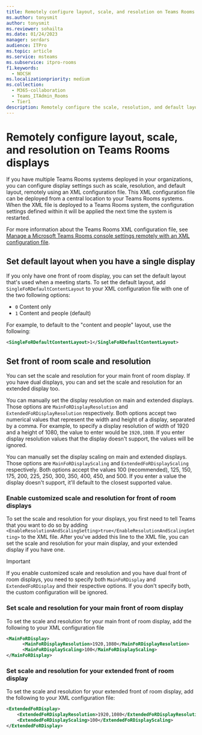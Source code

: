 ```yaml
---
title: Remotely configure layout, scale, and resolution on Teams Rooms displays
ms.author: tonysmit
author: tonysmit
ms.reviewer: sohailta
ms.date: 01/24/2023
manager: serdars
audience: ITPro
ms.topic: article
ms.service: msteams
ms.subservice: itpro-rooms
f1.keywords: 
  - NOCSH
ms.localizationpriority: medium
ms.collection: 
  - M365-collaboration
  - Teams_ITAdmin_Rooms
  - Tier1
description: Remotely configure the scale, resolution, and default layout of displays on Microsoft Teams Rooms systems.
---
```


# Remotely configure layout, scale, and resolution on Teams Rooms displays

If you have multiple Teams Rooms systems deployed in your organizations, you can configure display settings such as scale, resolution, and default layout, remotely using an XML configuration file. This XML configuration file can be deployed from a central location to your Teams Rooms systems. When the XML file is deployed to a Teams Rooms system, the configuration settings defined within it will be applied the next time the system is restarted.

For more information about the Teams Rooms XML configuration file, see [Manage a Microsoft Teams Rooms console settings remotely with an XML configuration file](xml-config-file.md).

## Set default layout when you have a single display

If you only have one front of room display, you can set the default layout that's used when a meeting starts. To set the default layout, add `SingleFoRDefaultContentLayout` to your XML configuration file with one of the two following options:

- `0` Content only
- `1` Content and people (default)

For example, to default to the "content and people" layout, use the following:

```xml
<SingleFoRDefaultContentLayout>1</SingleFoRDefaultContentLayout>
```

## Set front of room scale and resolution

You can set the scale and resolution for your main front of room display. If you have dual displays, you can and set the scale and resolution for an extended display too.

You can manually set the display resolution on main and extended displays. Those options are `MainFoRDisplayResolution` and `ExtendedFoRDisplayResolution` respectively. Both options accept two numerical values that represent the width and height of a display, separated by a comma. For example, to specify a display resolution of width of 1920 and a height of 1080, the value to enter would be `1920,1080`. If you enter display resolution values that the display doesn't support, the values will be ignored.

You can manually set the display scaling on main and extended displays. Those options are `MainFoRDisplayScaling` and `ExtendedFoRDisplayScaling` respectively. Both options accept the values 100 (recommended), 125, 150, 175, 200, 225, 250, 300, 350, 400, 450, and 500. If you enter a value the display doesn't support, it'll default to the closest supported value.

### Enable customized scale and resolution for front of room displays

To set the scale and resolution for your displays, you first need to tell Teams that you want to do so by adding `<EnableResolutionAndScalingSetting>true</EnableResolutionAndScalingSetting>` to the XML file. After you've added this line to the XML file, you can set the scale and resolution for your main display, and your extended display if you have one.

> [!IMPORTANT]
> If you enable customized scale and resolution and you have dual front of room displays, you need to specify both `MainFoRDisplay` and `ExtendedFoRDisplay` and their respective options. If you don't specify both, the custom configuration will be ignored.

### Set scale and resolution for your main front of room display

To set the scale and resolution for your main front of room display, add the following to your XML configuration file

```xml
<MainFoRDisplay>
      <MainFoRDisplayResolution>1920,1080</MainFoRDisplayResolution> 
      <MainFoRDisplayScaling>100</MainFoRDisplayScaling> 
</MainFoRDisplay>
```

### Set scale and resolution for your extended front of room display

To set the scale and resolution for your extended front of room display, add the following to your XML configuration file:

```xml
<ExtendedFoRDisplay> 
    <ExtendedFoRDisplayResolution>1920,1080</ExtendedFoRDisplayResolution> 
    <ExtendedFoRDisplayScaling>100</ExtendedFoRDisplayScaling> 
</ExtendedFoRDisplay>  
```
